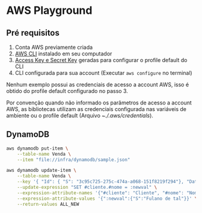 # AWS Playground

## Pré requisitos

1. Conta AWS previamente criada
2. [AWS CLI](https://docs.aws.amazon.com/cli/latest/userguide/getting-started-install.html) instalado em seu computador
3. [Access Key e Secret Key](https://docs.aws.amazon.com/IAM/latest/UserGuide/id_credentials_access-keys.html#Using_CreateAccessKey) geradas para configurar o profile default do CLI
3. CLI configurada para sua account (Executar `aws configure` no terminal)

Nenhum exemplo possui as credenciais de acesso a account AWS, isso é obtido do profile default configurado no passo 3.

Por convenção quando não informado os parâmetros de acesso a account AWS, as bibliotecas utilizam as credenciais configurada nas variáveis de ambiente ou o profile default (Arquivo *~./.aws/credentials*).

## DynamoDB

```bash
aws dynamodb put-item \
    --table-name Venda \
    --item "file://infra/dynamodb/sample.json"

aws dynamodb update-item \
    --table-name Venda \
    --key '{ "Id": { "S": "3c95c725-275c-474a-a068-151f8219f294"}, "DataCadastro": { "S": "2023-04-03T00:43:00.000Z" } }' \
    --update-expression "SET #cliente.#nome = :newval" \
    --expression-attribute-names '{"#cliente": "Cliente", "#nome": "Nome"}' \
    --expression-attribute-values '{":newval":{"S":"Fulano de tal"}}' \
    --return-values ALL_NEW
```
